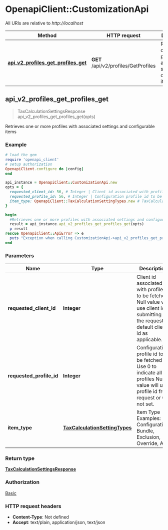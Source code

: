 # OpenapiClient::CustomizationApi

All URIs are relative to *http://localhost*

Method | HTTP request | Description
------------- | ------------- | -------------
[**api_v2_profiles_get_profiles_get**](CustomizationApi.md#api_v2_profiles_get_profiles_get) | **GET** /api/v2/profiles/GetProfiles | Retrieves one or more profiles with associated settings and configurable items



## api_v2_profiles_get_profiles_get

> TaxCalculationSettingsResponse api_v2_profiles_get_profiles_get(opts)

Retrieves one or more profiles with associated settings and configurable items

### Example

```ruby
# load the gem
require 'openapi_client'
# setup authorization
OpenapiClient.configure do |config|
end

api_instance = OpenapiClient::CustomizationApi.new
opts = {
  requested_client_id: 56, # Integer | Client id associated with profile(s) to be fetched  Null value will use client id submitting the request or default client id as applicable.
  requested_profile_id: 56, # Integer | Configuration profile id to be fetched  Use 0 to indicate all profiles  Null value will use profile id from request or 0 if not set.
  item_type: OpenapiClient::TaxCalculationSettingTypes.new # TaxCalculationSettingTypes | Item Type  Examples:    Configuration, Bundle, Exclusion, Override, All
}

begin
  #Retrieves one or more profiles with associated settings and configurable items
  result = api_instance.api_v2_profiles_get_profiles_get(opts)
  p result
rescue OpenapiClient::ApiError => e
  puts "Exception when calling CustomizationApi->api_v2_profiles_get_profiles_get: #{e}"
end
```

### Parameters


Name | Type | Description  | Notes
------------- | ------------- | ------------- | -------------
 **requested_client_id** | **Integer**| Client id associated with profile(s) to be fetched  Null value will use client id submitting the request or default client id as applicable. | [optional] 
 **requested_profile_id** | **Integer**| Configuration profile id to be fetched  Use 0 to indicate all profiles  Null value will use profile id from request or 0 if not set. | [optional] 
 **item_type** | [**TaxCalculationSettingTypes**](.md)| Item Type  Examples:    Configuration, Bundle, Exclusion, Override, All | [optional] 

### Return type

[**TaxCalculationSettingsResponse**](TaxCalculationSettingsResponse.md)

### Authorization

[Basic](../README.md#Basic)

### HTTP request headers

- **Content-Type**: Not defined
- **Accept**: text/plain, application/json, text/json

